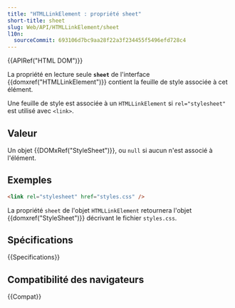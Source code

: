 ```yaml
---
title: "HTMLLinkElement : propriété sheet"
short-title: sheet
slug: Web/API/HTMLLinkElement/sheet
l10n:
  sourceCommit: 693106d7bc9aa28f22a3f234455f5496efd728c4
---
```


{{APIRef("HTML DOM")}}

La propriété en lecture seule **`sheet`** de l'interface {{domxref("HTMLLinkElement")}} contient la feuille de style associée à cet élément.

Une feuille de style est associée à un `HTMLLinkElement` si `rel="stylesheet"` est utilisé avec `<link>`.

## Valeur

Un objet {{DOMxRef("StyleSheet")}}, ou `null` si aucun n'est associé à l'élément.

## Exemples

```html
<link rel="stylesheet" href="styles.css" />
```

La propriété `sheet` de l'objet `HTMLLinkElement` retournera l'objet {{domxref("StyleSheet")}} décrivant le fichier `styles.css`.

## Spécifications

{{Specifications}}

## Compatibilité des navigateurs

{{Compat}}
